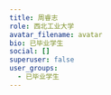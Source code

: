 ```yaml
---
title: 周睿志
role: 西北工业大学
avatar_filename: avatar
bio: 已毕业学生
social: []
superuser: false
user_groups:
  - 已毕业学生
---
```

